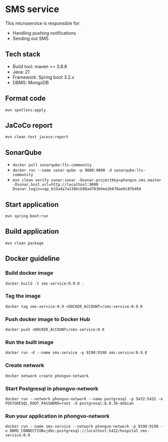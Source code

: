 # SMS service

This microservice is responsible for:

* Handling pushing notifications
* Sending out SMS

## Tech stack

* Build tool: maven >= 3.8.8
* Java: 21
* Framework: Spring boot 3.2.x
* DBMS: MongoDB

## Format code
`mvn spotless:apply`

## JaCoCo report
`mvn clean test jacoco:report`

## SonarQube
* `docker pull sonarqube:lts-community`
* `docker run --name sonar-qube -p 9000:9000 -d sonarqube:lts-community`
* `mvn clean verify sonar:sonar -Dsonar.projectKey=phongvo.sms.master -Dsonar.host.url=http://localhost:9000 -Dsonar.login=sqp_b33a4a7a230bcb98ad783b9ee2b678ae9c8fb404`

## Start application
`mvn spring-boot:run`

## Build application
`mvn clean package`

## Docker guideline
### Build docker image
`docker build -t sms-service:0.9.0 .`

### Tag the image
`docker tag sms-service:0.9 <DOCKER_ACCOUNT>/sms-service:0.9.0`

### Push docker image to Docker Hub
`docker push <DOCKER_ACCOUNT>/sms-service:0.9`

### Run the built image
`docker run -d --name sms-service -p 9190:9190 sms-service:0.9.0`

### Create network
`docker network create phongvo-network`

### Start Postgresql in phongvo-network
`docker run --network phongvo-network --name postgresql -p 5432:5432 -e POSTGRESQL_ROOT_PASSWORD=root -d postgresql:8.0.36-debian`

### Run your application in phongvo-network
`docker run --name sms-service --network phongvo-network -p 9190:9190 -e DBMS_CONNECTION=jdbc:postgresql://localhost:5432/hospital sms-service:0.9`
